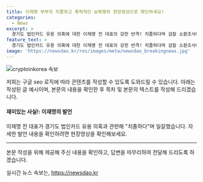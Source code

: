```yaml
---
title: 이재명 부부의 치졸하고 폭력적인 보복행위 현장영상으로 확인하세요!
categories:
  - News
excerpt: >
  경기도 법인카드 유용 의혹에 대한 이재명 전 대표의 강한 반격! 치졸하다며 검찰 소환조사에 불복하는 모습, [현장영상]에서 확인하세요!
feature_text: >
  경기도 법인카드 유용 의혹에 대한 이재명 전 대표의 강한 반격! 치졸하다며 검찰 소환조사에 불복하는 모습, [현장영상]에서 확인하세요!
image: 'https://newsdao.kr/res/images/meta/newsdao_breakingnews.jpg'
---
```


<p><img src="https://newsdao.kr/res/images/meta/newsdao_breakingnews.jpg" alt="cryptoinkorea 속보" /></p>

<p>저희는 구글 seo 로직에 따라 콘텐츠를 작성할 수 있도록 도와드릴 수 있습니다. 아래는 작성된 글 예시이며, 본문의 내용을 확인한 후 목차 및 본문의 텍스트를 작성해 드리겠습니다.</p>

<h4>재미있는 사실!: 이재명의 발언</h4>

<p>이재명 전 대표가 경기도 법인카드 유용 의혹과 관련해 "치졸하다"며 일갈했습니다. 자세한 발언 내용을 확인하려면 현장영상을 확인해보세요.</p>

<hr />

<p>본문 작성을 위해 제공해 주신 내용을 확인하고, 답변을 마무리하여 전달해 드리도록 하겠습니다.</p>
실시간 뉴스 속보는, <a href="https://newsdao.kr" rel="dofollow">https://newsdao.kr</a>


